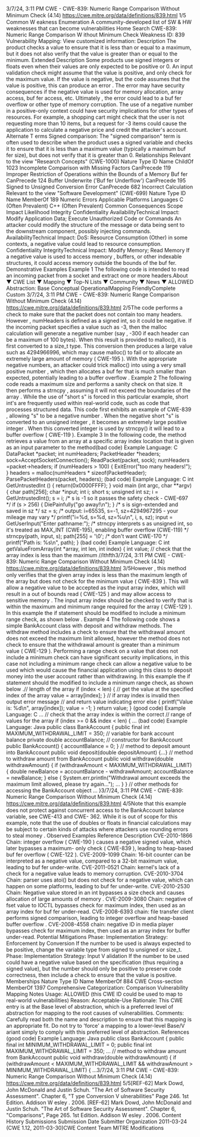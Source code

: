 3/7/24, 3:11 PM CWE - CWE-839: Numeric Range Comparison Without Minimum Check (4.14)
https://cwe.mitre.org/data/deﬁnitions/839.html 1/5
Common W eakness Enumeration
A community-developed list of SW & HW weaknesses that can become
vulnerabilities
Home Search
CWE-839: Numeric Range Comparison W ithout Minimum Check
Weakness ID: 839
Vulnerability Mapping: 
View customized information:
 Description
The product checks a value to ensure that it is less than or equal to a maximum, but it does not also verify that the value is greater
than or equal to the minimum.
 Extended Description
Some products use signed integers or floats even when their values are only expected to be positive or 0. An input validation check
might assume that the value is positive, and only check for the maximum value. If the value is negative, but the code assumes that
the value is positive, this can produce an error . The error may have security consequences if the negative value is used for memory
allocation, array access, buf fer access, etc. Ultimately , the error could lead to a buf fer overflow or other type of memory corruption.
The use of a negative number in a positive-only context could have security implications for other types of resources. For example, a
shopping cart might check that the user is not requesting more than 10 items, but a request for -3 items could cause the application to
calculate a negative price and credit the attacker's account.
 Alternate T erms
Signed comparison: The "signed comparison" term is often used to describe when the product uses a signed variable and
checks it to ensure that it is less than a maximum value (typically a maximum buf fer size), but does not
verify that it is greater than 0.
 Relationships
 Relevant to the view "Research Concepts" (CWE-1000)
Nature Type ID Name
ChildOf 1023 Incomplete Comparison with Missing Factors
CanPrecede 119 Improper Restriction of Operations within the Bounds of a Memory Buf fer
CanPrecede 124 Buffer Underwrite ('Buf fer Underflow')
CanPrecede 195 Signed to Unsigned Conversion Error
CanPrecede 682 Incorrect Calculation
 Relevant to the view "Software Development" (CWE-699)
Nature Type ID Name
MemberOf 189 Numeric Errors
 Applicable Platforms
Languages
C (Often Prevalent)
C++ (Often Prevalent)
 Common Consequences
Scope Impact Likelihood
Integrity
Confidentiality
AvailabilityTechnical Impact: Modify Application Data; Execute Unauthorized Code or Commands
An attacker could modify the structure of the message or data being sent to the downstream
component, possibly injecting commands.
AvailabilityTechnical Impact: DoS: Resource Consumption (Other)
in some contexts, a negative value could lead to resource consumption.
Confidentiality
IntegrityTechnical Impact: Modify Memory; Read Memory
If a negative value is used to access memory , buffers, or other indexable structures, it could access
memory outside the bounds of the buf fer.
 Demonstrative Examples
Example 1
The following code is intended to read an incoming packet from a socket and extract one or more headers.About ▼ CWE List ▼ Mapping ▼ Top-N Lists ▼ Community ▼ News ▼
ALLOWED
Abstraction: Base
Conceptual OperationalMapping
FriendlyComplete Custom
3/7/24, 3:11 PM CWE - CWE-839: Numeric Range Comparison Without Minimum Check (4.14)
https://cwe.mitre.org/data/deﬁnitions/839.html 2/5The code performs a check to make sure that the packet does not contain too many headers. However , numHeaders is defined as a
signed int, so it could be negative. If the incoming packet specifies a value such as -3, then the malloc calculation will generate a
negative number (say , -300 if each header can be a maximum of 100 bytes). When this result is provided to malloc(), it is first
converted to a size\_t type. This conversion then produces a large value such as 4294966996, which may cause malloc() to fail or to
allocate an extremely large amount of memory ( CWE-195 ). With the appropriate negative numbers, an attacker could trick malloc()
into using a very small positive number , which then allocates a buf fer that is much smaller than expected, potentially leading to a
buffer overflow .
Example 2
The following code reads a maximum size and performs a sanity check on that size. It then performs a strncpy , assuming it will not
exceed the boundaries of the array . While the use of "short s" is forced in this particular example, short int's are frequently used within
real-world code, such as code that processes structured data.
This code first exhibits an example of CWE-839 , allowing "s" to be a negative number . When the negative short "s" is converted to an
unsigned integer , it becomes an extremely large positive integer . When this converted integer is used by strncpy() it will lead to a
buffer overflow ( CWE-119 ).
Example 3
In the following code, the method retrieves a value from an array at a specific array index location that is given as an input parameter
to the method(bad code) Example Language: C 
DataPacket \*packet;
int numHeaders;
PacketHeader \*headers;
sock=AcceptSocketConnection();
ReadPacket(packet, sock);
numHeaders =packet->headers;
if (numHeaders > 100) {
ExitError("too many headers!");
}
headers = malloc(numHeaders \* sizeof(PacketHeader);
ParsePacketHeaders(packet, headers);
(bad code) Example Language: C 
int GetUntrustedInt () {
return(0x0000FFFF);
}
void main (int argc, char \*\*argv) {
char path[256];
char \*input;
int i;
short s;
unsigned int sz;
i = GetUntrustedInt();
s = i;
/\* s is -1 so it passes the safety check - CWE-697 \*/
if (s > 256) {
DiePainfully("go away!\n");
}
/\* s is sign-extended and saved in sz \*/
sz = s;
/\* output: i=65535, s=-1, sz=4294967295 - your mileage may vary \*/
printf("i=%d, s=%d, sz=%u\n", i, s, sz);
input = GetUserInput("Enter pathname:");
/\* strncpy interprets s as unsigned int, so it's treated as MAX\_INT
(CWE-195), enabling buffer overflow (CWE-119) \*/
strncpy(path, input, s);
path[255] = '\0'; /\* don't want CWE-170 \*/
printf("Path is: %s\n", path);
}
(bad code) Example Language: C 
int getValueFromArray(int \*array, int len, int index) {
int value;
// check that the array index is less than the maximum
//lthfth3/7/24, 3:11 PM CWE - CWE-839: Numeric Range Comparison Without Minimum Check (4.14)
https://cwe.mitre.org/data/deﬁnitions/839.html 3/5However , this method only verifies that the given array index is less than the maximum length of the array but does not check for the
minimum value ( CWE-839 ). This will allow a negative value to be accepted as the input array index, which will result in a out of
bounds read ( CWE-125 ) and may allow access to sensitive memory . The input array index should be checked to verify that is within
the maximum and minimum range required for the array ( CWE-129 ). In this example the if statement should be modified to include a
minimum range check, as shown below .
Example 4
The following code shows a simple BankAccount class with deposit and withdraw methods.
The withdraw method includes a check to ensure that the withdrawal amount does not exceed the maximum limit allowed, however
the method does not check to ensure that the withdrawal amount is greater than a minimum value ( CWE-129 ). Performing a range
check on a value that does not include a minimum check can have significant security implications, in this case not including a
minimum range check can allow a negative value to be used which would cause the financial application using this class to deposit
money into the user account rather than withdrawing. In this example the if statement should the modified to include a minimum range
check, as shown below .// length of the array
if (index < len) {
// get the value at the specified index of the array
value = array[index];
}
// if array index is invalid then output error message
// and return value indicating error
else {
printf("Value is: %d\n", array[index]);
value = -1;
}
return value;
}
(good code) Example Language: C 
...
// check that the array index is within the correct
// range of values for the array
if (index >= 0 && index < len) {
...
(bad code) Example Language: Java 
public class BankAccount {
public final int MAXIMUM\_WITHDRAWAL\_LIMIT = 350;
// variable for bank account balance
private double accountBalance;
// constructor for BankAccount
public BankAccount() {
accountBalance = 0;
}
// method to deposit amount into BankAccount
public void deposit(double depositAmount) {...}
// method to withdraw amount from BankAccount
public void withdraw(double withdrawAmount) {
if (withdrawAmount < MAXIMUM\_WITHDRAWAL\_LIMIT) {
double newBalance = accountBalance - withdrawAmount;
accountBalance = newBalance;
}
else {
System.err.println("Withdrawal amount exceeds the maximum limit allowed, please try again...");
...
}
}
// other methods for accessing the BankAccount object
...
}3/7/24, 3:11 PM CWE - CWE-839: Numeric Range Comparison Without Minimum Check (4.14)
https://cwe.mitre.org/data/deﬁnitions/839.html 4/5Note that this example does not protect against concurrent access to the BankAccount balance variable, see CWE-413 and CWE-
362.
While it is out of scope for this example, note that the use of doubles or floats in financial calculations may be subject to certain kinds
of attacks where attackers use rounding errors to steal money .
 Observed Examples
Reference Description
CVE-2010-1866 Chain: integer overflow ( CWE-190 ) causes a negative signed value, which later bypasses a maximum-
only check ( CWE-839 ), leading to heap-based buf fer overflow ( CWE-122 ).
CVE-2009-1099 Chain: 16-bit counter can be interpreted as a negative value, compared to a 32-bit maximum value,
leading to buf fer under-write.
CVE-2011-0521 Chain: kernel's lack of a check for a negative value leads to memory corruption.
CVE-2010-3704 Chain: parser uses atoi() but does not check for a negative value, which can happen on some
platforms, leading to buf fer under-write.
CVE-2010-2530 Chain: Negative value stored in an int bypasses a size check and causes allocation of large amounts of
memory .
CVE-2009-3080 Chain: negative of fset value to IOCTL bypasses check for maximum index, then used as an array index
for buf fer under-read.
CVE-2008-6393 chain: file transfer client performs signed comparison, leading to integer overflow and heap-based
buffer overflow .
CVE-2008-4558 chain: negative ID in media player bypasses check for maximum index, then used as an array index for
buffer under-read.
 Potential Mitigations
Phase: Implementation
Strategy: Enforcement by Conversion
If the number to be used is always expected to be positive, change the variable type from signed to unsigned or size\_t.
Phase: Implementation
Strategy: Input V alidation
If the number to be used could have a negative value based on the specification (thus requiring a signed value), but the number
should only be positive to preserve code correctness, then include a check to ensure that the value is positive.
 Memberships
Nature Type ID Name
MemberOf 884 CWE Cross-section
MemberOf 1397 Comprehensive Categorization: Comparison
 Vulnerability Mapping Notes
Usage: ALLOWED (this CWE ID could be used to map to real-world vulnerabilities)
Reason: Acceptable-Use
Rationale:
This CWE entry is at the Base level of abstraction, which is a preferred level of abstraction for mapping to the root causes of
vulnerabilities.
Comments:
Carefully read both the name and description to ensure that this mapping is an appropriate fit. Do not try to 'force' a mapping to a
lower-level Base/V ariant simply to comply with this preferred level of abstraction.
 References
(good code) Example Language: Java 
public class BankAccount {
public final int MINIMUM\_WITHDRAWAL\_LIMIT = 0;
public final int MAXIMUM\_WITHDRAWAL\_LIMIT = 350;
...
// method to withdraw amount from BankAccount
public void withdraw(double withdrawAmount) {
if (withdrawAmount < MAXIMUM\_WITHDRAWAL\_LIMIT &&
withdrawAmount > MINIMUM\_WITHDRAWAL\_LIMIT) {
...3/7/24, 3:11 PM CWE - CWE-839: Numeric Range Comparison Without Minimum Check (4.14)
https://cwe.mitre.org/data/deﬁnitions/839.html 5/5[REF-62] Mark Dowd, John McDonald and Justin Schuh. "The Art of Software Security Assessment". Chapter 6, "T ype
Conversion V ulnerabilities" Page 246. 1st Edition. Addison W esley . 2006.
[REF-62] Mark Dowd, John McDonald and Justin Schuh. "The Art of Software Security Assessment". Chapter 6, "Comparisons",
Page 265. 1st Edition. Addison W esley . 2006.
 Content History
 Submissions
Submission Date Submitter Organization
2011-03-24
(CWE 1.12, 2011-03-30)CWE Content Team MITRE
 Modifications